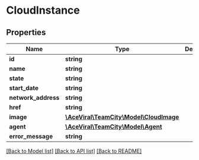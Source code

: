 # CloudInstance

## Properties
Name | Type | Description | Notes
------------ | ------------- | ------------- | -------------
**id** | **string** |  | [optional] 
**name** | **string** |  | [optional] 
**state** | **string** |  | [optional] 
**start_date** | **string** |  | [optional] 
**network_address** | **string** |  | [optional] 
**href** | **string** |  | [optional] 
**image** | [**\AceViral\TeamCity\Model\CloudImage**](CloudImage.md) |  | [optional] 
**agent** | [**\AceViral\TeamCity\Model\Agent**](Agent.md) |  | [optional] 
**error_message** | **string** |  | [optional] 

[[Back to Model list]](../README.md#documentation-for-models) [[Back to API list]](../README.md#documentation-for-api-endpoints) [[Back to README]](../README.md)


